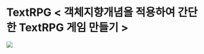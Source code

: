 # TextRPG < 객체지향개념을 적용하여 간단한 TextRPG 게임 만들기 >

![](https://images.velog.io/images/yeah7598/post/d4b7a66c-9cd3-46cc-9a58-6d7eb1ac909e/ezgif.com-gif-maker%20(1).gif)
